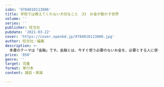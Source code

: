 ```yaml
---
isbn: '9784010113806'
title: 学校では教えてくれない大切なこと　33　お金が動かす世界
volume: ''
series: ''
publisher: 旺文社
pubdate: '2021-03-22'
cover: 'https://cover.openbd.jp/9784010113806.jpg'
author: 旺文社／編集
description: >-
  本書のテーマは「金融」です。金融とは、今すぐ使う必要のないお金を、必要とする人に使ってもらうことです。あまり表には出ませんが、社会を支えている大事な仕組みの1つです。近年、情報技術と金融を組み合わせたサービスやインターネットを通じた国際引の増加、仮想通貨の拡大など金融に関連する様々な変化が起きています。これらを遠い世界の話ではなく身近にあるものと感じて、みなさんの将来の可能性を広げていきましょう。
price: '850'
genre: ''
target: 児童
format: 単行本
content: 諸芸・娯楽

---
```

